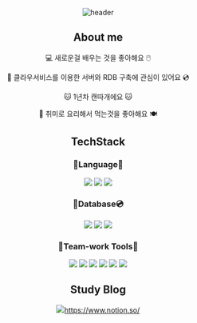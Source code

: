 <div align="center">
  
  ![header](https://capsule-render.vercel.app/api?type=Waving&color=bcbcbc&fontSize=40&fontColor=5b5b5b&text=System.out.println(%22Welcome%20Here!%22)%3B&animation=fadeIn&fontAlignY=55)
</div>
<div align="center">
   
  ## About me
   
  :computer: 새로운걸 배우는 것을 좋아해요 :computer_mouse:
   
  :floppy_disk: 클라우서비스를 이용한 서버와 RDB 구축에 관심이 있어요 :cd:
   
  :cat: 1년차 캔따개에요 :cat:
   
  :fork_and_knife: 취미로 요리해서 먹는것을 좋아해요 :plate_with_cutlery:

  
## TechStack
   
### :pencil:Language:book:
   
  <a href="https://en.wikipedia.org/wiki/Java_(programming_language)" target="_blank"><img src="https://img.shields.io/badge/JAVA-007396?style=for-the-badge&logo=java&logoColor=white"></a>
  <a href="https://en.wikipedia.org/wiki/Spring_Framework" target="_blank"><img src="https://img.shields.io/badge/Spring-6DB33F?style=for-the-badge&logo=Spring&logoColor=white"></a>
  <a href="https://en.wikipedia.org/wiki/Spring_Framework#Spring_Boot" target="_blank"><img src="https://img.shields.io/badge/SpringBoot-6DB33F?style=for-the-badge&logo=Spring Boot&logoColor=white"></a>
   
###  :floppy_disk:Database:cd:
   
  <a href="https://en.wikipedia.org/wiki/MySQL" target="_blank"><img src="https://img.shields.io/badge/MySQL-4479A1?style=for-the-badge&logo=MySQL&logoColor=white"></a>
  <a href="https://en.wikipedia.org/wiki/Microsoft_SQL_Server" target="_blank"><img src="https://img.shields.io/badge/MSSQL-CC2927?style=for-the-badge&logo=Microsoft SQL Server&logoColor=white"></a>
  <a href="https://en.wikipedia.org/wiki/Oracle_Database" target="_blank"><img src="https://img.shields.io/badge/Oracle-F80000?style=for-the-badge&logo=Oracle&logoColor=white"></a>
   
### :hammer:Team-work Tools:wrench:
   
  <a href="https://github.com/" target="_blank"><img src="https://img.shields.io/badge/github-181717?style=for-the-badge&logo=github&logoColor=white"></a>
  <a href="https://miro.com/" target="_blank"><img src="https://img.shields.io/badge/Miro-050038?style=for-the-badge&logo=Miro&logoColor=white"></a>
  <a href="https://aws.amazon.com/ko/" target="_blank"><img src="https://img.shields.io/badge/Amazon AWS-232F3E?style=for-the-badge&logo=Amazon AWS&logoColor=white"></a>
  <a href="https://aws.amazon.com/ko/ec2/?nc2=h_ql_prod_fs_ec2" target="_blank"><img src="https://img.shields.io/badge/Amazon EC2-FF9900?style=for-the-badge&logo=Amazon EC2&logoColor=white"></a>
  <a href="https://aws.amazon.com/ko/rds/?nc2=h_ql_prod_fs_rds" target="_blank"><img src="https://img.shields.io/badge/Amazon RDS-527FFF?style=for-the-badge&logo=Amazon RDS&logoColor=white"></a>
  <a href="https://www.docker.com/" target="_blank"><img src="https://img.shields.io/badge/Docker-2496ED?style=for-the-badge&logo=Docker&logoColor=white"></a>
  
  ## Study Blog
  <a href="https://www.notion.so/" target="_blank"><img src="https://img.shields.io/badge/Notion-000000?style=for-the-badge&logo=Notion&logoColor=white">https://www.notion.so/</a>
</div>
